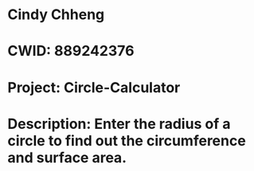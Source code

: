 # Cindy Chheng
# CWID: 889242376

# Project: Circle-Calculator
# Description: Enter the radius of a circle to find out the circumference and surface area.

